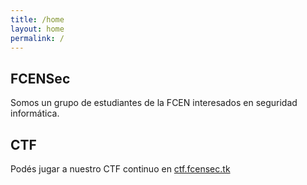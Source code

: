 ```yaml
---
title: /home
layout: home
permalink: /
---
```


## FCENSec

Somos un grupo de estudiantes de la FCEN interesados en seguridad informática.

## CTF

Podés jugar a nuestro CTF continuo en [ctf.fcensec.tk](http://ctf.fcensec.tk)
